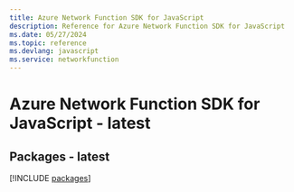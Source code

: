 ```yaml
---
title: Azure Network Function SDK for JavaScript
description: Reference for Azure Network Function SDK for JavaScript
ms.date: 05/27/2024
ms.topic: reference
ms.devlang: javascript
ms.service: networkfunction
---
```

# Azure Network Function SDK for JavaScript - latest
## Packages - latest
[!INCLUDE [packages](network-function-index.md)]